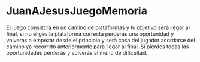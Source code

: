 # JuanAJesusJuegoMemoria
El juego consistirá en un camino de plataformas y tu objetivo será llegar al final, si no eliges la plataforma correcta perderás una oportunidad y volveras a empezar desde el principio y será cosa del jugador acordarse del camino ya recorrido anteriormente para llegar al final. Si pierdes todas las oportunidades perderás y volverás al menú de dificultad.
